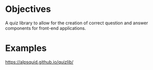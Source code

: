 # Objectives

A quiz library to allow for the creation of correct question and answer components for front-end applications.

# Examples

https://alpsquid.github.io/quizlib/
